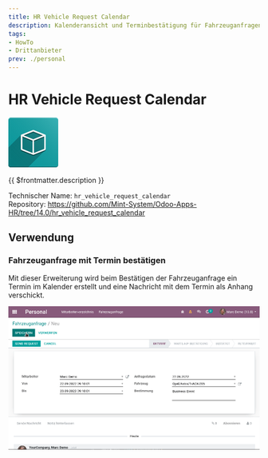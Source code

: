 ```yaml
---
title: HR Vehicle Request Calendar
description: Kalenderansicht und Terminbestätigung für Fahrzeuganfragen.
tags:
- HowTo
- Drittanbieter
prev: ./personal
---
```

# HR Vehicle Request Calendar
![icon_oms_box](assets/icon_oms_box.png)

{{ $frontmatter.description }}

Technischer Name: `hr_vehicle_request_calendar`\
Repository: <https://github.com/Mint-System/Odoo-Apps-HR/tree/14.0/hr_vehicle_request_calendar>

## Verwendung

### Fahrzeuganfrage mit Termin bestätigen

Mit dieser Erweiterung wird beim Bestätigen der Fahrzeuganfrage ein Termin im Kalender erstellt und eine Nachricht mit dem Termin als Anhang verschickt.

![HR Vehicle Request Calendar](assets/HR%20Vehicle%20Request%20Calendar.gif)